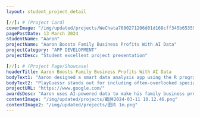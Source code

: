 ```yaml
---
layout: student_project_detail

[//]: # (Project Card)
coverImage: "/img/updated/projects/WeChata7680271206d01d168cff345b65355b7.jpg"
pagePostDate: 13 March 2024
studentName: "Aaron"
projectName: "Aaron Boosts Family Business Profits With AI Data"
projectCategory: "APP DEVELOPMENT"
projectDesc: "Student excellent project presentation"

[//]: # (Project Page/Showcase)
headerTitle: Aaron Boosts Family Business Profits With AI Data
bodyText1: "Aaron designed a smart data analysis app using the R programming language and R Shiny web app, predicting the maintenance frequency for each product and calculating reasonable warranty service prices."
bodyText2: "PlayGuessr stands out for including often-overlooked special offensive tactics like fake plays, field goal attempts, and quarterback kneels, which are rare but highly informative. Integrating these tactics into game strategies could significantly increase the chances of winning."
projectURL: "https://www.google.com/"
awardsDesc: "Aaron uses AI-powered data to make his family business profitable"
contentImage: "/img/updated/projects/截屏2024-03-11 10.12.46.png"
contentImage2: "/img/updated/projects/图片 1m.png"
---
```

